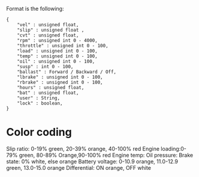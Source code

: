 Format is the following:

```
{
    "vel" : unsigned float,
    "slip" : unsigned float ,
    "cvt" : unsigned float,
    "rpm" : unsigned int 0 - 4000,
    "throttle" : unsigned int 0 - 100,
    "load" : unsigned int 0 - 100,
    "temp" : unsigned int 0 - 100,
    "oil" : unsigned int 0 - 100,
    "susp" : int 0 - 100,
    "ballast" : Forward / Backward / Off,
    "lbrake" : unsigned int 0 - 100,
    "rbrake" : unsigned int 0 - 100,
    "hours" : unsigned float,
    "bat" : unsigned float,
    "user" : String,
    "lock" : boolean,
}
```

# Color coding

Slip ratio: 0-19% green, 20-39% orange, 40-100% red
Engine loading:0-79% green, 80-89% Orange,90-100% red
Engine temp:
Oil pressure:
Brake state: 0% white, else orange
Battery voltage: 0-10.9 orange, 11.0-12.9 green, 13.0-15.0 orange
Differential: ON orange, OFF white